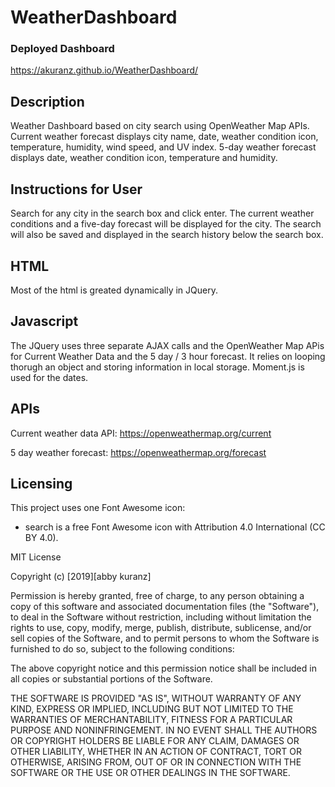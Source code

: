 # WeatherDashboard

### Deployed Dashboard

https://akuranz.github.io/WeatherDashboard/

## Description

Weather Dashboard based on city search using OpenWeather Map APIs. Current weather forecast displays city name, date, weather condition icon, temperature, humidity, wind speed, and UV index. 5-day weather forecast displays date, weather condition icon, temperature and humidity.

## Instructions for User

Search for any city in the search box and click enter. The current weather conditions and a five-day forecast will be displayed for the city. The search will also be saved and displayed in the search history below the search box.

## HTML

Most of the html is greated dynamically in JQuery.

## Javascript

The JQuery uses three separate AJAX calls and the OpenWeather Map APis for Current Weather Data and the 5 day / 3 hour forecast. It relies on looping thorugh an object and storing information in local storage. Moment.js is used for the dates.

## APIs

Current weather data API:
https://openweathermap.org/current

5 day weather forecast:
https://openweathermap.org/forecast

## Licensing

This project uses one Font Awesome icon:

- search is a free Font Awesome icon with Attribution 4.0 International (CC BY 4.0).

MIT License

Copyright (c) [2019][abby kuranz]

Permission is hereby granted, free of charge, to any person obtaining a copy
of this software and associated documentation files (the "Software"), to deal
in the Software without restriction, including without limitation the rights
to use, copy, modify, merge, publish, distribute, sublicense, and/or sell
copies of the Software, and to permit persons to whom the Software is
furnished to do so, subject to the following conditions:

The above copyright notice and this permission notice shall be included in all
copies or substantial portions of the Software.

THE SOFTWARE IS PROVIDED "AS IS", WITHOUT WARRANTY OF ANY KIND, EXPRESS OR
IMPLIED, INCLUDING BUT NOT LIMITED TO THE WARRANTIES OF MERCHANTABILITY,
FITNESS FOR A PARTICULAR PURPOSE AND NONINFRINGEMENT. IN NO EVENT SHALL THE
AUTHORS OR COPYRIGHT HOLDERS BE LIABLE FOR ANY CLAIM, DAMAGES OR OTHER
LIABILITY, WHETHER IN AN ACTION OF CONTRACT, TORT OR OTHERWISE, ARISING FROM,
OUT OF OR IN CONNECTION WITH THE SOFTWARE OR THE USE OR OTHER DEALINGS IN THE
SOFTWARE.
